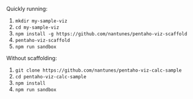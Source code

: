
Quickly running:

1. ```mkdir my-sample-viz```
2. ```cd my-sample-viz```
3. ```npm install -g https://github.com/nantunes/pentaho-viz-scaffold```
4. ```pentaho-viz-scaffold```
5. ```npm run sandbox```

Without scaffolding:

1. ```git clone https://github.com/nantunes/pentaho-viz-calc-sample```
2. ```cd pentaho-viz-calc-sample```
3. ```npm install```
4. ```npm run sandbox```
